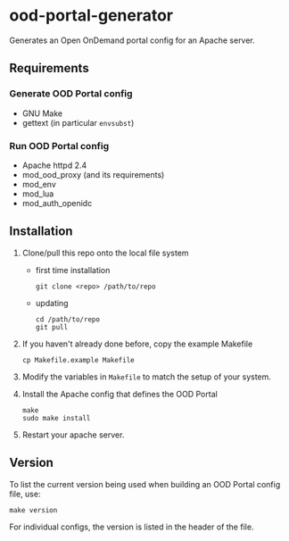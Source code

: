 # ood-portal-generator

Generates an Open OnDemand portal config for an Apache server.

## Requirements

### Generate OOD Portal config

- GNU Make
- gettext (in particular `envsubst`)

### Run OOD Portal config

- Apache httpd 2.4
- mod_ood_proxy (and its requirements)
- mod_env
- mod_lua
- mod_auth_openidc

## Installation

1.  Clone/pull this repo onto the local file system
    - first time installation

        ```
        git clone <repo> /path/to/repo
        ```
    - updating

        ```
        cd /path/to/repo
        git pull
        ```

2.  If you haven't already done before, copy the example Makefile

    ```
    cp Makefile.example Makefile
    ```

3.  Modify the variables in `Makefile` to match the setup of your system.

4.  Install the Apache config that defines the OOD Portal

    ```
    make
    sudo make install
    ```

5.  Restart your apache server.

## Version

To list the current version being used when building an OOD Portal config file,
use:

```
make version
```

For individual configs, the version is listed in the header of the file.
